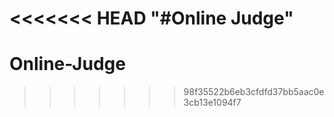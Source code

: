 <<<<<<< HEAD
"#Online Judge"
=======
# Online-Judge
>>>>>>> 98f35522b6eb3cfdfd37bb5aac0e3cb13e1094f7
